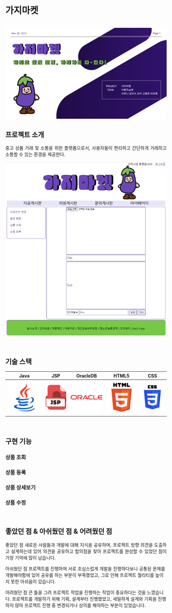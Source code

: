 # 가지마켓

<p align="center">
  <br>
  <img src="https://github.com/minsukim0207/GaziMarket/blob/master/readme-static/img/GaziMarket.png">
  <br>
</p>



## 프로젝트 소개

<p align="justify">
중고 상품 거래 및 소통을 위한 플랫폼으로서, 사용자들이 편리하고 간단하게 거래하고 소통할 수 있는 환경을 제공한다.
</p>

<p align="center">
<img src="https://github.com/minsukim0207/GaziMarket/blob/master/readme-static/img/gazimarket.gif">
</p>

<br>

## 기술 스택

|    Java    |    JSP     |  OracleDB  |   HTML5    |    CSS     |  
| :--------: | :--------: | :--------: | :--------: | :--------: | 
|   ![java]  |   ![jsp]   | ![oracle]  |  ![html]   |  ![css]    |

<br>

## 구현 기능

### 상품 조회

### 상품 등록

### 상품 상세보기

### 상품 수정

<br>

## 좋았던 점 & 아쉬웠던 점 & 어려웠던 점

<p align="justify">
좋았던 점
새로운 사람들과 개발에 대해 지식을 공유하며, 프로젝트 방향 의견을 도출하고 설계하는데 있어 의견을 공유하고 합의점을 찾아 프로젝트를 완성할 수 있었던 점이 가장 기억에 많이 남습니다. 

아쉬웠던 점 
프로젝트를 진행하며 서로 조심스럽게 개발을 진행하다보니 공통된 문제를 개발해야함에 있어 공유를 하는 부분이 부족했었고, 그로 인해 프로젝트 퀄리티를 높이지 못한 아쉬움이 있습니다. 

어려웠던 점 
큰 틀을 그려 프로젝트 작업을 진행하는 작업이 중요하다는 것을 느꼈습니다. 
프로젝트를 개발하기 위해 기획, 설계부터 진행했었고, 세밀하게 설계와 기획을 진행하지 않아  프로젝트 진행 중 변경되거나 상의를 해야하는 부분이 있었습니다. 
</p>

<br>


<!-- Stack Icon Refernces -->

[java]: ./readme-static/img/java.svg
[jsp]: ./readme-static/img/jsp_.svg
[oracle]: ./readme-static/img/oracle.svg
[html]: ./readme-static/img/html5.svg
[css]: ./readme-static/img/css3.svg
